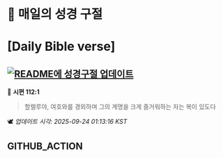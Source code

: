 # 🙏 매일의 성경 구절
# [Daily Bible verse]
## [![README에 성경구절 업데이트](https://github.com/DONGSUKA/first_test/actions/workflows/update-readme-bible.yml/badge.svg)](https://github.com/DONGSUKA/first_test/actions/workflows/update-readme-bible.yml)
<!-- START_BIBLE_VERSE -->
📖 **시편 112:1**
> 할렐루야, 여호와를 경외하며 그의 계명을 크게 즐거워하는 자는 복이 있도다

🕊️ _업데이트 시각: 2025-09-24 01:13:16 KST_
  <!-- END_BIBLE_VERSE -->
## GITHUB_ACTION
